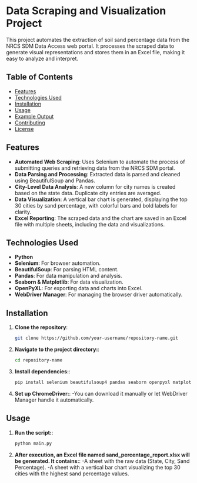 # Data Scraping and Visualization Project

This project automates the extraction of soil sand percentage data from the NRCS SDM Data Access web portal. It processes the scraped data to generate visual representations and stores them in an Excel file, making it easy to analyze and interpret.

## Table of Contents
- [Features](#features)
- [Technologies Used](#technologies-used)
- [Installation](#installation)
- [Usage](#usage)
- [Example Output](#example-output)
- [Contributing](#contributing)
- [License](#license)

## Features
- **Automated Web Scraping**: Uses Selenium to automate the process of submitting queries and retrieving data from the NRCS SDM portal.
- **Data Parsing and Processing**: Extracted data is parsed and cleaned using BeautifulSoup and Pandas.
- **City-Level Data Analysis**: A new column for city names is created based on the state data. Duplicate city entries are averaged.
- **Data Visualization**: A vertical bar chart is generated, displaying the top 30 cities by sand percentage, with colorful bars and bold labels for clarity.
- **Excel Reporting**: The scraped data and the chart are saved in an Excel file with multiple sheets, including the data and visualizations.

## Technologies Used
- **Python**
- **Selenium**: For browser automation.
- **BeautifulSoup**: For parsing HTML content.
- **Pandas**: For data manipulation and analysis.
- **Seaborn & Matplotlib**: For data visualization.
- **OpenPyXL**: For exporting data and charts into Excel.
- **WebDriver Manager**: For managing the browser driver automatically.

## Installation
1. **Clone the repository**:
   ```bash
   git clone https://github.com/your-username/repository-name.git
2. **Navigate to the project directory:**:
   ```bash
   cd repository-name
3. **Install dependencies:**:
   ```bash
   pip install selenium beautifulsoup4 pandas seaborn openpyxl matplotlib webdriver-manager
4. **Set up ChromeDriver:**:
   -You can download it manually or let WebDriver Manager handle it automatically.

## Usage

1. **Run the script:**:
   ```bash
   python main.py
2. **After execution, an Excel file named sand_percentage_report.xlsx will be generated. It contains:**:
   -A sheet with the raw data (State, City, Sand Percentage).
   -A sheet with a vertical bar chart visualizing the top 30 cities with the highest sand percentage values.

